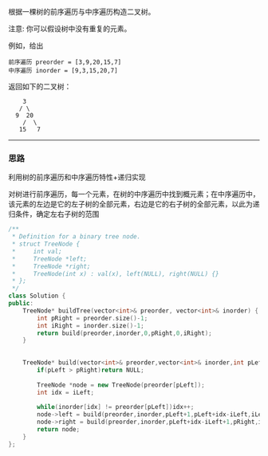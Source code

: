 根据一棵树的前序遍历与中序遍历构造二叉树。

注意:
你可以假设树中没有重复的元素。

例如，给出
```
前序遍历 preorder = [3,9,20,15,7]
中序遍历 inorder = [9,3,15,20,7]
```

返回如下的二叉树：
```
    3
   / \
  9  20
    /  \
   15   7
```
---------------

### 思路

利用树的前序遍历和中序遍历特性+递归实现

对树进行前序遍历，每一个元素，在树的中序遍历中找到概元素；在中序遍历中，该元素的左边是它的左子树的全部元素，右边是它的右子树的全部元素，以此为递归条件，确定左右子树的范围

```CPP
/**
 * Definition for a binary tree node.
 * struct TreeNode {
 *     int val;
 *     TreeNode *left;
 *     TreeNode *right;
 *     TreeNode(int x) : val(x), left(NULL), right(NULL) {}
 * };
 */
class Solution {
public:
    TreeNode* buildTree(vector<int>& preorder, vector<int>& inorder) {
        int pRight = preorder.size()-1;
        int iRight = inorder.size()-1;
        return build(preorder,inorder,0,pRight,0,iRight);
    }
    
    
    TreeNode* build(vector<int>& preorder,vector<int>& inorder,int pLeft,int pRight,int iLeft,int iRight){
        if(pLeft > pRight)return NULL;
        
        TreeNode *node = new TreeNode(preorder[pLeft]);
        int idx = iLeft;
        
        while(inorder[idx] != preorder[pLeft])idx++;
        node->left = build(preorder,inorder,pLeft+1,pLeft+idx-iLeft,iLeft,idx-1);
        node->right = build(preorder,inorder,pLeft+idx-iLeft+1,pRight,idx+1,iRight);  
        return node;
    }
};

```


